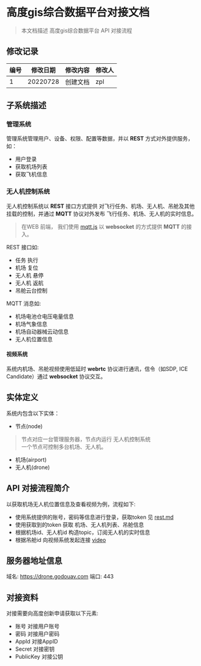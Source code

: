 # 高度gis综合数据平台对接文档

> 本文档描述 高度gis综合数据平台 API 对接流程

## 修改记录

| 编号 | 修改日期 | 修改内容 | 修改人 |
| -----|----------|----------|--------|
| 1    | 20220728 | 创建文档 | zpl    |

## 子系统描述

### 管理系统

管理系统管理用户、设备、权限、配置等数据，并以 **REST** 方式对外提供服务， 如：

- 用户登录
- 获取机场列表
- 获取飞机信息

### 无人机控制系统

无人机控制系统以 **REST** 接口方式提供 对飞行任务、机场、无人机、吊舱及其他挂载的控制，并通过 **MQTT** 协议对外发布 飞行任务、机场、无人机的实时信息。

> 在WEB 前端， 我们使用 [mqtt.js](https://github.com/mqttjs) 以 **websocket** 的方式提供 **MQTT** 的接入。

REST 接口如:

- 任务 执行
- 机场 复位
- 无人机 悬停
- 无人机 返航
- 吊舱云台控制

MQTT 消息如:

- 机场电池仓电压电量信息
- 机场气象信息
- 机场自动器械云动信息
- 无人机位置信息

#### 视频系统

系统内机场、吊舱视频使用低延时 **webrtc** 协议进行通讯，信令（如SDP, ICE Candidate）通过 **websocket** 协议交互。



## 实体定义

系统内包含以下实体：

- 节点(node)
> 节点对应一台管理服务器，节点内运行 无人机控制系统  
> 一个节点可控制多台机场、无人机。

- 机场(airport)
- 无人机(drone)



## API 对接流程简介

以获取机场无人机位置信息及查看视频为例，流程如下:

- 使用系统提供的账号，密码等信息进行登录，获取token 见 [rest.md](rest.md)
- 使用获取到的token 获取 机场、无人机列表、吊舱信息 
- 根据机场id、无人机id 构造topic，订阅无人机的实时信息
- 根据吊舱id 向视频系统发起连接 [video](video.md)

## 服务器地址信息

域名: https://drone.godouav.com
端口: 443

## 对接资料

对接需要向高度创新申请获取以下元素:

- 账号
	对接用户账号
- 密码
	对接用户密码
- AppId
	对接AppID
- Secret
	对接密钥
- PublicKey
	对接公钥
